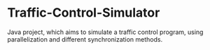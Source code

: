 # Traffic-Control-Simulator

Java project, which aims to simulate a traffic control program, using parallelization and different synchronization methods.
